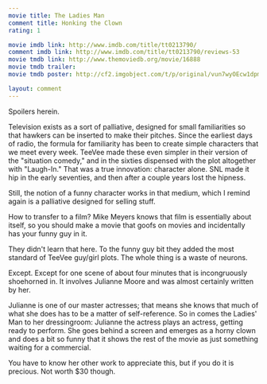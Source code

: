 ```yaml
---
movie title: The Ladies Man
comment title: Honking the Clown
rating: 1

movie imdb link: http://www.imdb.com/title/tt0213790/
comment imdb link: http://www.imdb.com/title/tt0213790/reviews-53
movie tmdb link: http://www.themoviedb.org/movie/16888
movie tmdb trailer: 
movie tmdb poster: http://cf2.imgobject.com/t/p/original/vun7wyOEcw1dpmbeXYnnwi1NnGH.jpg

layout: comment
---
```


Spoilers herein.

Television exists as a sort of palliative, designed for small familiarities so that hawkers  can be inserted to make their pitches. Since the earliest days of radio, the formula for  familiarity has been to create simple characters that we meet every week. TeeVee made  these even simpler in their version of the "situation comedy," and in the sixties dispensed  with the plot altogether with "Laugh-In." That was a true innovation: character alone. SNL  made it hip in the early seventies, and then after a couple years lost the hipness.

Still, the notion of a funny character works in that medium, which I remind again is a  palliative designed for selling stuff.

How to transfer to a film? Mike Meyers knows that film is essentially about itself, so you  should make a movie that goofs on movies and incidentally has your funny guy in it.

They didn't learn that here. To the funny guy bit they added the most standard of TeeVee  guy/girl plots. The whole thing is a waste of neurons.

Except. Except for one scene of about four minutes that is incongruously shoehorned in.  It involves Julianne Moore and was almost certainly written by her.

Julianne is one of our master actresses; that means she knows that much of what she  does has to be a matter of self-reference. So in comes the Ladies' Man to her  dressingroom: Julianne the actress plays an actress, getting ready to perform. She goes  behind a screen and emerges as a horny clown and does a bit so funny that it shows the  rest of the movie as just something waiting for a commercial.

You have to know her other work to appreciate this, but if you do it is precious. Not  worth $30 though.
